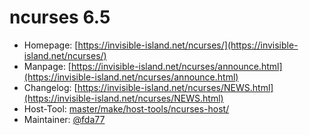 # ncurses 6.5
 - Homepage: [https://invisible-island.net/ncurses/](https://invisible-island.net/ncurses/)
 - Manpage: [https://invisible-island.net/ncurses/announce.html](https://invisible-island.net/ncurses/announce.html)
 - Changelog: [https://invisible-island.net/ncurses/NEWS.html](https://invisible-island.net/ncurses/NEWS.html)
 - Host-Tool: [master/make/host-tools/ncurses-host/](https://github.com/Freetz-NG/freetz-ng/tree/master/make/host-tools/ncurses-host/)
 - Maintainer: [@fda77](https://github.com/fda77)

